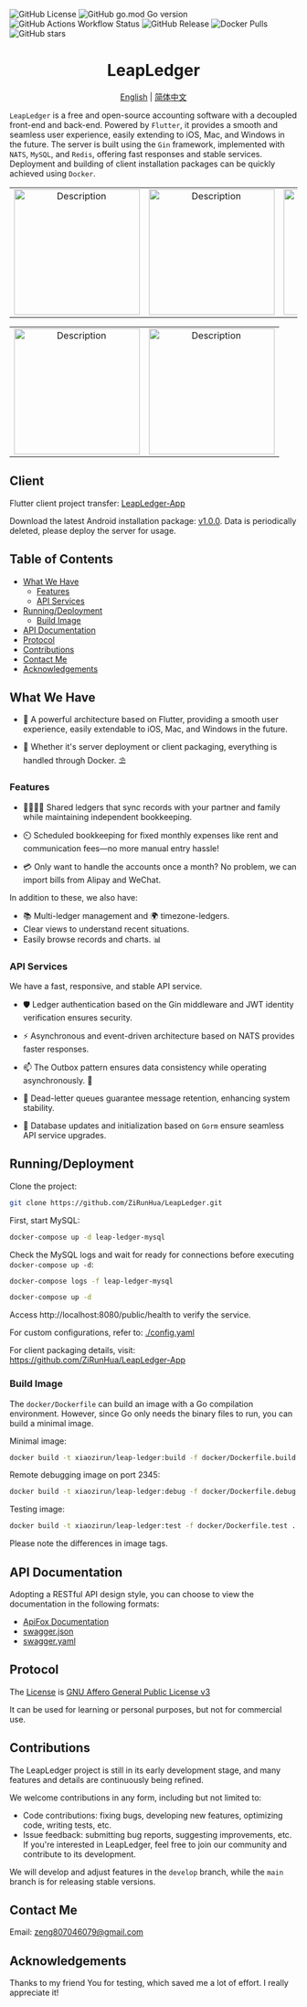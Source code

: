 ![GitHub License](https://img.shields.io/github/license/ZiRunHua/LeapLedger)
![GitHub go.mod Go version](https://img.shields.io/github/go-mod/go-version/ZiRunHua/LeapLedger)
![GitHub Actions Workflow Status](https://img.shields.io/github/actions/workflow/status/ZiRunHua/LeapLedger/CI.yml)
![GitHub Release](https://img.shields.io/github/v/release/ZiRunHua/LeapLedger)
![Docker Pulls](https://img.shields.io/docker/pulls/xiaozirun/leap-ledger)
![GitHub stars](https://img.shields.io/github/stars/ZiRunHua/LeapLedger?style=social)

<h1 align="center">LeapLedger</h1>
<p align="center">
  <a href="docs/README.en.md">English</a> | <a href="README.md">简体中文</a>
</p>

`LeapLedger` is a free and open-source accounting software with a decoupled front-end and back-end. Powered by `Flutter`, it provides a smooth and seamless user experience, easily extending to iOS, Mac, and Windows in the future. The server is built using the `Gin` framework, implemented with `NATS`, `MySQL`, and `Redis`, offering fast responses and stable services. Deployment and building of client installation packages can be quickly achieved using `Docker`.

<table>
  <tr>
    <td align="center"><img src="https://github.com/user-attachments/assets/e5151e7a-6b1f-4903-b4f1-8ffdc20c1b46" alt="Description" width="220"></td>
    <td align="center"><img src="https://github.com/user-attachments/assets/03dce625-a340-4aa5-92fd-ac4e59ee18b9" alt="Description" width="220"></td>
    <td align="center"><img src="https://github.com/user-attachments/assets/fd19053c-a469-4fcd-9d1e-9371c094039c" alt="Description" width="220"></td>
  </tr>
</table>

<table>
  <tr>
    <td align="center"><img src="https://github.com/user-attachments/assets/4d605f41-18fc-41b0-bbdf-d50ae1ecc550" alt="Description" width="220"></td>
    <td align="center"><img src="https://github.com/user-attachments/assets/0579110f-66b5-4739-9cc7-bcaeef4e246f" alt="Description" width="220"></td>
  </tr>
</table>


## Client
Flutter client project transfer: [LeapLedger-App](https://github.com/ZiRunHua/LeapLedger-App)

Download the latest Android installation package: [v1.0.0](https://github.com/ZiRunHua/LeapLedger-App/releases/tag/v1.0.0). Data is periodically deleted, please deploy the server for usage.

## Table of Contents

- [What We Have](#what-we-have)
    - [Features](#features)
    - [API Services](#api-services)
- [Running/Deployment](#runningdeployment)
    - [Build Image](#build-image)
- [API Documentation](#api-documentation)
- [Protocol](#protocol)
- [Contributions](#contributions)
- [Contact Me](#contact-me)
- [Acknowledgements](#acknowledgements)

## What We Have
* :iphone: A powerful architecture based on Flutter, providing a smooth user experience, easily extendable to iOS, Mac, and Windows in the future.

* :whale: Whether it's server deployment or client packaging, everything is handled through Docker. :parasol_on_ground:

### Features
* :family_man_woman_girl_boy: Shared ledgers that sync records with your partner and family while maintaining independent bookkeeping.

* :timer_clock: Scheduled bookkeeping for fixed monthly expenses like rent and communication fees—no more manual entry hassle!

* :credit_card: Only want to handle the accounts once a month? No problem, we can import bills from Alipay and WeChat.

In addition to these, we also have:
* :books: Multi-ledger management and :earth_africa: timezone-ledgers.
* Clear views to understand recent situations.
* Easily browse records and charts. :bar_chart:

### API Services
We have a fast, responsive, and stable API service.

* :shield: Ledger authentication based on the Gin middleware and JWT identity verification ensures security.

* :zap: Asynchronous and event-driven architecture based on NATS provides faster responses.

* :mailbox: The Outbox pattern ensures data consistency while operating asynchronously. :dart:

* :floppy_disk: Dead-letter queues guarantee message retention, enhancing system stability.

* :arrows_counterclockwise: Database updates and initialization based on `Gorm` ensure seamless API service upgrades.

## Running/Deployment
Clone the project:
```bash
git clone https://github.com/ZiRunHua/LeapLedger.git
```
First, start MySQL:
```bash
docker-compose up -d leap-ledger-mysql
```
Check the MySQL logs and wait for ready for connections before executing `docker-compose up -d`:
```bash
docker-compose logs -f leap-ledger-mysql
```
```bash
docker-compose up -d
```
Access http://localhost:8080/public/health to verify the service.

For custom configurations, refer to: [./config.yaml](./config.yaml)

For client packaging details, visit: https://github.com/ZiRunHua/LeapLedger-App

### Build Image

The `docker/Dockerfile` can build an image with a Go compilation environment. However, since Go only needs the binary files to run, you can build a minimal image.

Minimal image:
```bash
docker build -t xiaozirun/leap-ledger:build -f docker/Dockerfile.build .
```
Remote debugging image on port 2345:
```bash
docker build -t xiaozirun/leap-ledger:debug -f docker/Dockerfile.debug .
```
Testing image:
```bash
docker build -t xiaozirun/leap-ledger:test -f docker/Dockerfile.test .
```
Please note the differences in image tags.
## API Documentation

Adopting a RESTful API design style, you can choose to view the documentation in the following formats:
* [ApiFox Documentation](https://apifox.com/apidoc/shared-df940a71-63e8-4af7-9090-1be77ba5c3df)
* [swagger.json](docs/swagger.json)
* [swagger.yaml](docs/swagger.yaml)

## Protocol
The [License](LICENSE) is [GNU Affero General Public License v3](https://www.gnu.org/licenses/agpl-3.0.html)

It can be used for learning or personal purposes, but not for commercial use.
## Contributions
The LeapLedger project is still in its early development stage, and many features and details are continuously being refined.

We welcome contributions in any form, including but not limited to:

* Code contributions: fixing bugs, developing new features, optimizing code, writing tests, etc.
* Issue feedback: submitting bug reports, suggesting improvements, etc.
If you're interested in LeapLedger, feel free to join our community and contribute to its development.

We will develop and adjust features in the `develop` branch, while the `main` branch is for releasing stable versions.

## Contact Me
Email: <a href="mailto:zeng807046079@gmail.com">zeng807046079@gmail.com</a>

## Acknowledgements
Thanks to my friend You for testing, which saved me a lot of effort. I really appreciate it!